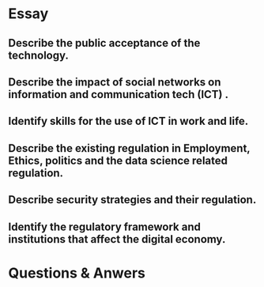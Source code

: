# Essay

## Describe the public acceptance of the technology.


## Describe the impact of social networks on information and communication tech (ICT) .


## Identify skills for the use of ICT in work and life.
## Describe the existing regulation in Employment, Ethics, politics and the data science related regulation.


## Describe security strategies and their regulation.


## Identify the regulatory framework and institutions that affect the digital economy.


# Questions & Anwers
